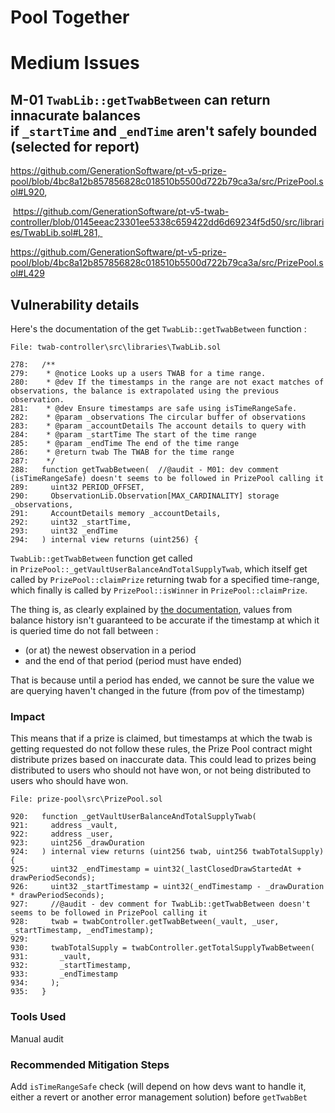# Pool Together

# **Medium Issues**

## M-01 `TwabLib::getTwabBetween` can return innacurate balances if `_startTime` and `_endTime` aren't safely bounded (selected for report)

https://github.com/GenerationSoftware/pt-v5-prize-pool/blob/4bc8a12b857856828c018510b5500d722b79ca3a/src/PrizePool.sol#L920,

 https://github.com/GenerationSoftware/pt-v5-twab-controller/blob/0145eeac23301ee5338c659422dd6d69234f5d50/src/libraries/TwabLib.sol#L281, 

https://github.com/GenerationSoftware/pt-v5-prize-pool/blob/4bc8a12b857856828c018510b5500d722b79ca3a/src/PrizePool.sol#L429

## **Vulnerability details**

Here's the documentation of the get `TwabLib::getTwabBetween` function :

```solidity
File: twab-controller\src\libraries\TwabLib.sol

278:   /**
279:    * @notice Looks up a users TWAB for a time range.
280:    * @dev If the timestamps in the range are not exact matches of observations, the balance is extrapolated using the previous observation.
281:    * @dev Ensure timestamps are safe using isTimeRangeSafe.
282:    * @param _observations The circular buffer of observations
283:    * @param _accountDetails The account details to query with
284:    * @param _startTime The start of the time range
285:    * @param _endTime The end of the time range
286:    * @return twab The TWAB for the time range
287:    */
288:   function getTwabBetween(  //@audit - M01: dev comment (isTimeRangeSafe) doesn't seems to be followed in PrizePool calling it
289:     uint32 PERIOD_OFFSET,
290:     ObservationLib.Observation[MAX_CARDINALITY] storage _observations,
291:     AccountDetails memory _accountDetails,
292:     uint32 _startTime,
293:     uint32 _endTime
294:   ) internal view returns (uint256) {

```

`TwabLib::getTwabBetween` function get called in `PrizePool::_getVaultUserBalanceAndTotalSupplyTwab`, which itself get called by `PrizePool::claimPrize` returning twab for a specified time-range, which finally is called by `PrizePool::isWinner` in `PrizePool::claimPrize`.

The thing is, as clearly explained by [the documentation](https://v4.docs.pooltogether.com/protocol/next/design/twab-controller/#sample-loss-of-historic-information), values from balance history isn't guaranteed to be accurate if the timestamp at which it is queried time do not fall between :

- (or at) the newest observation in a period
- and the end of that period (period must have ended)

That is because until a period has ended, we cannot be sure the value we are querying haven't changed in the future (from pov of the timestamp)

### **Impact**

This means that if a prize is claimed, but timestamps at which the twab is getting requested do not follow these rules, the Prize Pool contract might distribute prizes based on inaccurate data. This could lead to prizes being distributed to users who should not have won, or not being distributed to users who should have won.

```solidity
File: prize-pool\src\PrizePool.sol

920:   function _getVaultUserBalanceAndTotalSupplyTwab(
921:     address _vault,
922:     address _user,
923:     uint256 _drawDuration
924:   ) internal view returns (uint256 twab, uint256 twabTotalSupply) {
925:     uint32 _endTimestamp = uint32(_lastClosedDrawStartedAt + drawPeriodSeconds);
926:     uint32 _startTimestamp = uint32(_endTimestamp - _drawDuration * drawPeriodSeconds);
927:     //@audit - dev comment for TwabLib::getTwabBetween doesn't seems to be followed in PrizePool calling it
928:     twab = twabController.getTwabBetween(_vault, _user, _startTimestamp, _endTimestamp);
929:
930:     twabTotalSupply = twabController.getTotalSupplyTwabBetween(
931:       _vault,
932:       _startTimestamp,
933:       _endTimestamp
934:     );
935:   }

```

### **Tools Used**

Manual audit

### **Recommended Mitigation Steps**

Add `isTimeRangeSafe` check (will depend on how devs want to handle it, either a revert or another error management solution) before `getTwabBet`
